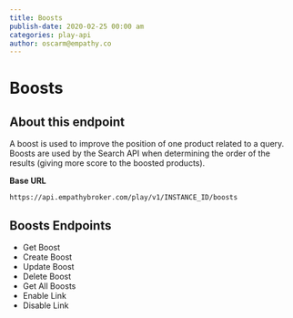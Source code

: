 ```yaml
---
title: Boosts
publish-date: 2020-02-25 00:00 am
categories: play-api
author: oscarm@empathy.co
---
```


# Boosts

## About this endpoint
A boost is used to improve the position of one product related to a query. Boosts are used by the Search API when determining the order of the results (giving more score to the boosted products).

**Base URL**

`https://api.empathybroker.com/play/v1/INSTANCE_ID/boosts`

## Boosts Endpoints
*  Get Boost
* Create Boost
* Update Boost
* Delete Boost
* Get All Boosts
* Enable Link
* Disable Link

